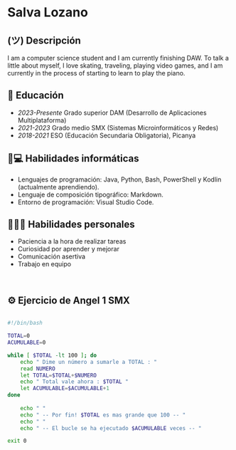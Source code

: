 # Salva Lozano

## (ツ) Descripción  

I am a computer science student and I am currently finishing DAW.
To talk a little about myself, I love skating, traveling, playing video games, and I am currently in the process of starting to learn to play the piano.

## 📖 Educación

- *2023-Presente* Grado superior DAM (Desarrollo de Aplicaciones Multiplataforma)
- *2021-2023* Grado medio SMX (Sistemas Microinformáticos y Redes)
- *2018-2021* ESO (Educación Secundaria Obligatoria), Picanya

## 🚀💻 Habilidades informáticas

- Lenguajes de programación: Java, Python, Bash, PowerShell y Kodlin (actualmente aprendiendo).
- Lenguaje de composición tipográfico: Markdown.
- Entorno de programación: Visual Studio Code.

## 🚀🙍‍♂️ Habilidades personales

- Paciencia a la hora de realizar tareas
- Curiosidad por aprender y mejorar
- Comunicación asertiva
- Trabajo en equipo

<br>

## ⚙️ Ejercicio de Angel 1 SMX
```bash

#!/bin/bash

TOTAL=0
ACUMULABLE=0

while [ $TOTAL -lt 100 ]; do
	echo " Dime un número a sumarle a TOTAL : "
	read NUMERO
	let TOTAL=$TOTAL+$NUMERO
	echo " Total vale ahora : $TOTAL "
	let ACUMULABLE=$ACUMULABLE+1
done
	
	echo " "
	echo " -- Por fin! $TOTAL es mas grande que 100 -- "
	echo " "
	echo " -- El bucle se ha ejecutado $ACUMULABLE veces -- "

exit 0

```







<!--
**Leo30Salva/Leo30Salva** is a ✨ _special_ ✨ repository because its `README.md` (this file) appears on your GitHub profile.

Here are some ideas to get you started:

- 🔭 I’m currently working on ...

- 🌱 I’m currently learning ...
- 👯 I’m looking to collaborate on ...
- 🤔 I’m looking for help with ...
- 💬 Ask me about ...
- 📫 How to reach me: ...
- 😄 Pronouns: ...
- ⚡ Fun fact: ...
-->
